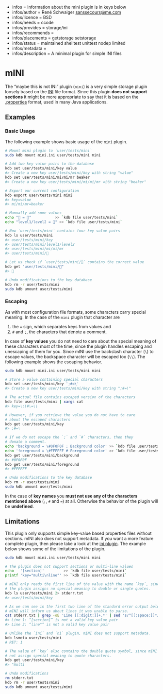 - infos = Information about the mini plugin is in keys below
- infos/author = René Schwaiger <sanssecours@me.com>
- infos/licence = BSD
- infos/needs = ccode
- infos/provides = storage/ini
- infos/recommends =
- infos/placements = getstorage setstorage
- infos/status = maintained shelltest unittest nodep limited
- infos/metadata =
- infos/description = A minimal plugin for simple INI files

# mINI

The “maybe this is not INI” plugin (`mini`) is a very simple storage plugin loosely based on the [INI][] file format. Since this plugin **does not support sections** it might be more appropriate to say that it is based on the [.properties][] format, used in many Java applications.

[ini]: https://en.wikipedia.org/wiki/INI_file
[.properties]: https://en.wikipedia.org/wiki/.properties

## Examples

### Basic Usage

The following example shows basic usage of the `mini` plugin.

```sh
# Mount mini plugin to `user/tests/mini`
sudo kdb mount mini.ini user/tests/mini mini

# Add two key value pairs to the database
kdb set user/tests/mini/key value
#> Create a new key user/tests/mini/key with string "value"
kdb set user/tests/mini/mi/mi/mr beaker
#> Create a new key user/tests/mini/mi/mi/mr with string "beaker"

# Export our current configuration
kdb export user/tests/mini mini
#> key=value
#> mi/mi/mr=beaker

# Manually add some values
echo "🔑 = 🦄"           >> `kdb file user/tests/mini`
echo "level1/level2 = 👾" >> `kdb file user/tests/mini`

# Now `user/tests/mini` contains four key value pairs
kdb ls user/tests/mini
#> user/tests/mini/key
#> user/tests/mini/level1/level2
#> user/tests/mini/mi/mi/mr
#> user/tests/mini/🔑

# Let us check if `user/tests/mini/🔑` contains the correct value
kdb get "user/tests/mini/🔑"
#> 🦄

# Undo modifications to the key database
kdb rm -r user/tests/mini
sudo kdb umount user/tests/mini
```

### Escaping

As with most configuration file formats, some characters carry special meaning. In the case of the `mini` plugin that character are

1. the `=` sign, which separates keys from values and
2. `#` and `;`, the characters that denote a comment.

In case of **key values** you do not need to care about the special meaning of these characters most of the time, since the plugin handles escaping and unescaping of them for you. Since mINI use the backslash character (`\`) to escape values, the backspace character will be escaped too (`\\`). The following example shows the escaping behavior.

```sh
sudo kdb mount mini.ini user/tests/mini mini

# Store a value containing special characters
kdb set user/tests/mini/key ';#=\'
#> Create a new key user/tests/mini/key with string ";#=\"

# The actual file contains escaped version of the characters
kdb file user/tests/mini | xargs cat
#> key=\;\#\=\\

# However, if you retrieve the value you do not have to care
# about the escaped characters
kdb get user/tests/mini/key
#> ;#=\

# If we do not escape the `;` and `#` characters, then they
# donate a comment.
echo 'background = \#0F0F0F ; Background color' >> `kdb file user/tests/mini`
echo 'foreground = \#FFFFFF # Foreground color' >> `kdb file user/tests/mini`
kdb get user/tests/mini/background
#> #0F0F0F
kdb get user/tests/mini/foreground
#> #FFFFFF

# Undo modifications to the key database
kdb rm -r user/tests/mini
sudo kdb umount user/tests/mini
```

In the case of **key names** you **must not use any of the characters mentioned above** (`;`, `#` and `=`) at all. Otherwise the behavior of the plugin will be **undefined**.

## Limitations

This plugin only supports simple key-value based properties files without sections. mINI also does not support metadata. If you want a more feature complete plugin, then please take a look at the [ini plugin](../ini/). The example below shows some of the limitations of the plugin.

```sh
sudo kdb mount mini.ini user/tests/mini mini

# The plugin does not support sections or multi-line values
echo   '[section]'         >> `kdb file user/tests/mini`
printf 'key="multi\nline"' >> `kdb file user/tests/mini`

# mINI only reads the first line of the value with the name `key`, since
# the plugin assigns no special meaning to double or single quotes.
kdb ls user/tests/mini 2> stderr.txt
#> user/tests/mini/key

# As we can see in the first two line of the standard error output below,
# mINI will inform us about lines it was unable to parse.
cat stderr.txt | grep -oE 'Line [[:digit:]]+.*' | sed 's/^[[:space:]]*//'
#> Line 1: “[section]” is not a valid key value pair
#> Line 3: “line"” is not a valid key value pair

# Unlike the `ini` and `ni` plugin, mINI does not support metadata.
kdb lsmeta user/tests/mini
# RET: 1

# The value of `key` also contains the double quote symbol, since mINI does
# not assign special meaning to quote characters.
kdb get user/tests/mini/key
#> "multi

# Undo modifications
rm stderr.txt
kdb rm -r user/tests/mini
sudo kdb umount user/tests/mini
```
